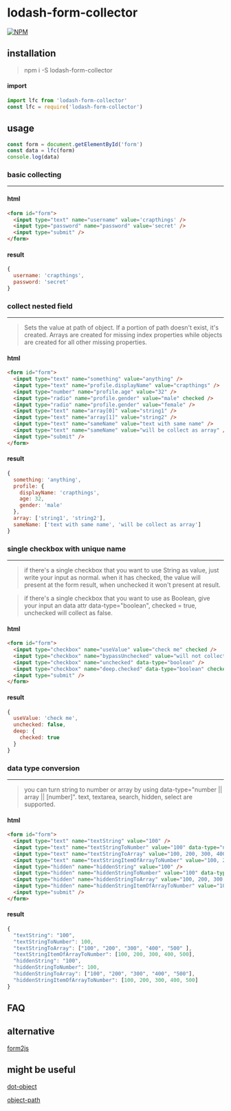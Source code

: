 # lodash-form-collector

[![NPM](https://nodei.co/npm/lodash-form-collector.png?downloads=true&downloadRank=true&stars=true)](https://nodei.co/npm/lodash-form-collector/)

## installation

> npm i -S lodash-form-collector

#### import

```js
import lfc from 'lodash-form-collector'
const lfc = require('lodash-form-collector')
```

## usage

```js
const form = document.getElementById('form')
const data = lfc(form)
console.log(data)
```

### basic collecting
------

#### html

```html
<form id="form">
  <input type="text" name="username" value='crapthings' />
  <input type="password" name="password" value='secret' />
  <input type="submit" />
</form>
```

#### result

```js
{
  username: 'crapthings',
  password: 'secret'
}
```

### collect nested field
------

> Sets the value at path of object. If a portion of path doesn't exist, it's created.
> Arrays are created for missing index properties while objects are created for all other missing properties.

#### html

```html
<form id="form">
  <input type="text" name="something" value="anything" />
  <input type="text" name="profile.displayName" value="crapthings" />
  <input type="number" name="profile.age" value="32" />
  <input type="radio" name="profile.gender" value="male" checked />
  <input type="radio" name="profile.gender" value="female" />
  <input type="text" name="array[0]" value="string1" />
  <input type="text" name="array[1]" value="string2" />
  <input type="text" name="sameName" value="text with same name" />
  <input type="text" name="sameName" value="will be collect as array" />
  <input type="submit" />
</form>
```

#### result

```js
{
  something: 'anything',
  profile: {
    displayName: 'crapthings',
    age: 32,
    gender: 'male'
  },
  array: ['string1', 'string2'],
  sameName: ['text with same name', 'will be collect as array']
}
```

### single checkbox with unique name
------

> if there's a single checkbox that you want to use String as value, just write your input as normal.
when it has checked, the value will present at the form result, when unchecked it won't present at result.

> if there's a single checkbox that you want to use as Boolean, give your input an data attr data-type="boolean",
checked = true, unchecked will collect as false.

#### html

```html
<form id="form">
  <input type="checkbox" name="useValue" value="check me" checked />
  <input type="checkbox" name="bypassUnchecked" value="will not collect me" />
  <input type="checkbox" name="unchecked" data-type="boolean" />
  <input type="checkbox" name="deep.checked" data-type="boolean" checked />
  <input type="submit" />
</form>
```

#### result

```js
{
  useValue: 'check me',
  unchecked: false,
  deep: {
    checked: true
  }
}
```

### data type conversion
------

> you can turn string to number or array by using data-type="number || array || [number]".
text, textarea, search, hidden, select are supported.

#### html

```html
<form id="form">
  <input type="text" name="textString" value="100" />
  <input type="text" name="textStringToNumber" value="100" data-type="number" />
  <input type="text" name="textStringToArray" value="100, 200, 300, 400, 500" data-type="array" />
  <input type="text" name="textStringItemOfArrayToNumber" value="100, 200, 300, 400, 500" data-type="[number]" />
  <input type="hidden" name="hiddenString" value="100" />
  <input type="hidden" name="hiddenStringToNumber" value="100" data-type="number" />
  <input type="hidden" name="hiddenStringToArray" value="100, 200, 300, 400, 500" data-type="array" />
  <input type="hidden" name="hiddenStringItemOfArrayToNumber" value="100, 200, 300, 400, 500" data-type="[number]" />
  <input type="submit" />
</form>
```

#### result

```js
{
  "textString": "100",
  "textStringToNumber": 100,
  "textStringToArray": ["100", "200", "300", "400", "500" ],
  "textStringItemOfArrayToNumber": [100, 200, 300, 400, 500],
  "hiddenString": "100",
  "hiddenStringToNumber": 100,
  "hiddenStringToArray": ["100", "200", "300", "400", "500"],
  "hiddenStringItemOfArrayToNumber": [100, 200, 300, 400, 500]
}
```

## FAQ

## alternative

[form2js](https://github.com/maxatwork/form2js)

## might be useful

[dot-object](https://github.com/rhalff/dot-object)

[object-path](https://github.com/mariocasciaro/object-path)
